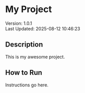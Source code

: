 # My Project
Version: 1.0.1  
Last Updated: 2025-08-12 10:46:23

## Description
This is my awesome project.

## How to Run
Instructions go here.

